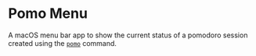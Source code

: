 # Pomo Menu

A macOS menu bar app to show the current status of a pomodoro session created using the [`pomo`](https://github.com/mskelton/pomo) command.
